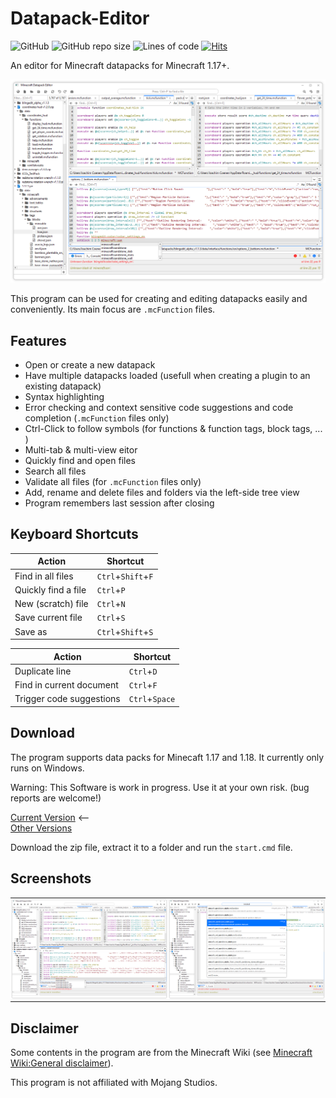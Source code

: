 

# Datapack-Editor
![GitHub](https://img.shields.io/github/license/JoachimCoenen/Datapack-Editor)
![GitHub repo size](https://img.shields.io/github/repo-size/JoachimCoenen/Datapack-Editor?color=0072FF)
![Lines of code](https://img.shields.io/tokei/lines/github/JoachimCoenen/Datapack-Editor?color=0072FF)
[![Hits](https://hits.seeyoufarm.com/api/count/incr/badge.svg?url=https%3A%2F%2Fgithub.com%2FJoachimCoenen%2FDatapack-Editor&count_bg=%230072FF&title_bg=%23555555&icon=&icon_color=%23E7E7E7&title=hits&edge_flat=false)](https://hits.seeyoufarm.com)

An editor for Minecraft datapacks for Minecraft 1.17+.

![MainWindow1_IMG][MainWindow1_IMG]

This program can be used for creating and editing datapacks easily and conveniently.
Its main focus are `.mcFunction` files.

## Features
- Open or create a new datapack
- Have multiple datapacks loaded (usefull when creating a plugin to an existing datapack)
- Syntax highlighting 
- Error checking and context sensitive code suggestions and code completion (`.mcFunction` files only)
- Ctrl-Click to follow symbols (for functions & function tags, block tags, ... )
- Multi-tab & multi-view eitor
- Quickly find and open files
- Search all files
- Validate all files (for `.mcFunction` files only)
- Add, rename and delete files and folders via the left-side tree view
- Program remembers last session after closing


## Keyboard Shortcuts

| Action | Shortcut |
| ------------- | ------------- |
| Find in all files | `Ctrl`+`Shift`+`F` |
| Quickly find a file | `Ctrl`+`P` |
| New (scratch) file | `Ctrl`+`N` |
| Save current file | `Ctrl`+`S` |
| Save as | `Ctrl`+`Shift`+`S` |

| Action | Shortcut |
| ------------- | ------------- |
| Duplicate line | `Ctrl`+`D` |
| Find in current document | `Ctrl`+`F` |
| Trigger code suggestions | `Ctrl`+`Space` |


## Download
The program supports data packs for Minecaft 1.17 and 1.18. It currently only runs on Windows.

Warning: This Software is work in progress. Use it at your own risk. (bug reports are welcome!)

[Current Version][DownloadLatest_LINK] <--  
[Other Versions][Releases_LINK]

Download the zip file, extract it to a folder and run the `start.cmd` file.

## Screenshots 
<table style="width:100%;border-spacing:0px">
  <!--
  <tr style="padding:0px">
    <td colspan="2" style="padding:0px"> <img src="Media/ElevatorDoorDetail.png" alt="Most Effects in action 2" style="width:width;height:height;"> </td>
  </tr>
  -->
  <tr style="padding:0px">
    <td style="padding:0px"> <img src="screenshots/mainWindow.png" alt="Main Window" style="width:width;height:height;"> </td>
    <td style="padding:0px"> <img src="screenshots/quickFind.png" alt="Quickly find and open a file" style="width:width;height:height;"> </td>
  </tr style="padding:0px">
</table>


## Disclaimer
Some contents in the program are from the Minecraft Wiki (see [Minecraft Wiki:General disclaimer][MCWikiGeneralDisclaimer_LINK]).

This program is not affiliated with Mojang Studios.




[MainWindow1_IMG]:    screenshots/mainWindow.png    "Main Window"
[QuickFind_IMG]:      screenshots/quickFind.png     "Quick Find"

[MCWikiGeneralDisclaimer_LINK]:  https://github.com/JoachimCoenen/Datapack-Editor/releases "Minecraft Wiki:General disclaimer"

[Releases_LINK]:                 https://github.com/JoachimCoenen/Datapack-Editor/releases "Datapack-Editor/releases"
[DownloadLatest_LINK]:           https://github.com/JoachimCoenen/Datapack-Editor/releases/latest  "latest"

